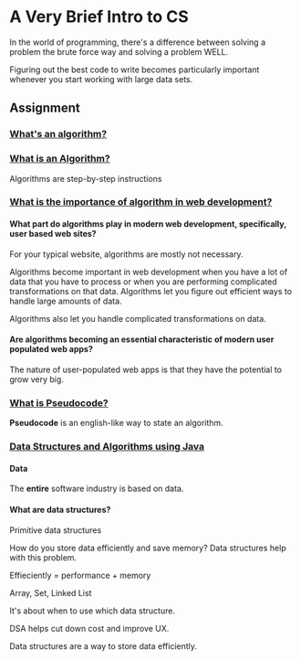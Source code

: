 # A Very Brief Intro to CS

In the world of programming, there's a difference between solving a problem the
brute force way and solving a problem WELL.

Figuring out the best code to write becomes particularly important whenever you
start working with large data sets.

## Assignment

### [What's an algorithm?](https://www.youtube.com/watch?v=6hfOvs8pY1k)

### [What is an Algorithm?](https://www.youtube.com/watch?v=e_WfC8HwVB8)

Algorithms are step-by-step instructions

### [What is the importance of algorithm in web development?](https://www.quora.com/What-is-the-importance-of-algorithms-in-web-development/answer/John-Kurlak?ch=10&oid=2112309&share=10790024&srid=3bvlr&target_type=answer)

#### What part do algorithms play in modern web development, specifically, user based web sites?

For your typical website, algorithms are mostly not necessary.

Algorithms become important in web development when you have a lot of data that
you have to process or when you are performing complicated transformations on
that data. Algorithms let you figure out efficient ways to handle large amounts
of data.

Algorithms also let you handle complicated transformations on data.

#### Are algorithms becoming an essential characteristic of modern user populated web apps?

The nature of user-populated web apps is that they have the potential to grow
very big.

### [What is Pseudocode?](https://www.youtube.com/watch?v=Rg-fO7rDsds)

**Pseudocode** is an english-like way to state an algorithm.

### [Data Structures and Algorithms using Java](https://www.youtube.com/watch?v=xWLxhF3b5P8)

#### Data

The **entire** software industry is based on data.

#### What are data structures?

Primitive data structures

How do you store data efficiently and save memory? Data structures help with
this problem.

Effieciently = performance + memory

Array, Set, Linked List

It's about when to use which data structure.

DSA helps cut down cost and improve UX.

Data structures are a way to store data efficiently.
